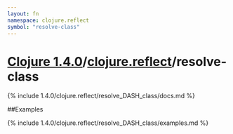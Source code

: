 ```yaml
---
layout: fn
namespace: clojure.reflect
symbol: "resolve-class"
---
```


# [Clojure 1.4.0](../../)/[clojure.reflect](../)/resolve-class

{% include 1.4.0/clojure.reflect/resolve_DASH_class/docs.md %}

##Examples

{% include 1.4.0/clojure.reflect/resolve_DASH_class/examples.md %}

